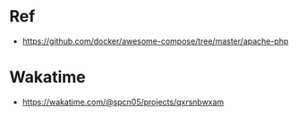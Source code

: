# Ref
- https://github.com/docker/awesome-compose/tree/master/apache-php

# Wakatime
- https://wakatime.com/@spcn05/projects/qxrsnbwxam
